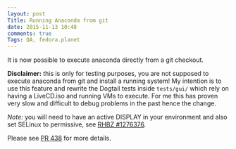 ```yaml
---
layout: post
Title: Running Anaconda from git
date: 2015-11-13 10:48
comments: true
Tags: QA, fedora.planet
---
```


It is now possible to execute anaconda directly from a git checkout.

**Disclaimer:** this is only for testing purposes, you are not supposed to
execute anaconda from git and install a running system! My intention is
to use this feature and rewrite the Dogtail tests inside `tests/gui/` which
rely on having a LiveCD.iso and running VMs to execute. For me this has proven
very slow and difficult to debug problems in the past hence the change.

*Note:* you will need to have an active DISPLAY in your environment and
also set SELinux to permissive, see
[RHBZ #1276376](https://bugzilla.redhat.com/show_bug.cgi?id=1276376).

Please see [PR 438](https://github.com/rhinstaller/anaconda/pull/438) for
more details.
